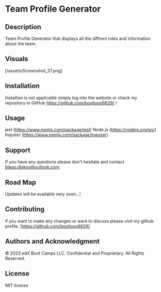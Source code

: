 #  Team Profile Generator

## Description

Team Profile Generator that displays all the diffrent roles and information about the team.

## Visuals
 [/assets/Screenshot_37.png]

## Installation
 
Installion is not applicable simply log into the website or check my repository in GitHub https://github.com/boxitooo6629/ !

## Usage
jest (https://www.npmjs.com/package/jest)
Node.js (https://nodejs.org/en/)
Inquirer (https://www.npmjs.com/package/inquirer)

## Support

If you have any questions please don't hesitate and contact blago.diskov@outlook.com.

## Road Map

Updates will be available very soon...!

## Contributing

if you want to make any changes or want to discuss please visit my github profile. [https://github.com/boxitooo6629]

## Authors and Acknowledgment

© 2023 edX Boot Camps LLC. Confidential and Proprietary. All Rights Reserved.

## License

MIT license

